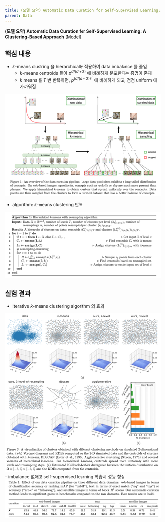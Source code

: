 ```yaml
---
title: (모델 요약) Automatic Data Curation for Self-Supervised Learning; A Clustering-Based Approach
parent: Data
---
```


**(모델 요약) Automatic Data Curation for Self-Supervised Learning: A Clustering-Based Approach** [(Model)](https://arxiv.org/pdf/2405.15613)

## 핵심 내용
- $k$-means clustring 을 hierarchically 적용하여 data imbalance 를 줄임  
   - $k$-means centroids 들이 $p^{d/(d+2)}$ 에 비례하게 분포한다는 증명이 존재
   - $k$ means 를 $T$ 번 반복하면, $p^{(d/(d+2))^T}$ 에 비례하게 되고, 점점 uniform 에 가까워짐  
<img src="/data/papers/datacuration/overview.png" width="800" />

- algorithm: $k$-means clustering 반복  
<img src="/data/papers/datacuration/algorithm.png" width="800" />

## 실험 결과
- Iterative $k$-means clustering algorithm 의 효과  
<img src="/data/papers/datacuration/comparison.png" width="800" />
- imbalance 없애고 self-supervised learning 학습시 성능 향상  
<img src="/data/papers/datacuration/result.png" width="800" />
